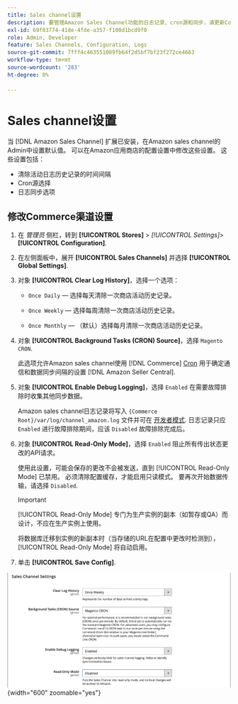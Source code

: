 ```yaml
---
title: Sales channel设置
description: 要管理Amazon Sales Channel功能的日志记录、cron源和同步，请更新Commerce配置。
exl-id: 69f83774-41de-4fde-a357-f100d1bcd9f0
role: Admin, Developer
feature: Sales Channels, Configuration, Logs
source-git-commit: 7fff4c463551089fb64f2d5bf7bf23f272ce4663
workflow-type: tm+mt
source-wordcount: '283'
ht-degree: 0%

---
```


# Sales channel设置

当 [!DNL Amazon Sales Channel] 扩展已安装，在Amazon sales channel的Admin中设置默认值。 可以在Amazon应用商店的配置设置中修改这些设置。 这些设置包括：

- 清除活动日志历史记录的时间间隔
- Cron源选择
- 日志同步选项

## 修改Commerce渠道设置

1. 在 _管理员_ 侧栏，转到 **[!UICONTROL Stores]** > _[!UICONTROL Settings]_>**[!UICONTROL Configuration]**.

1. 在左侧面板中，展开 **[!UICONTROL Sales Channels]** 并选择 **[!UICONTROL Global Settings]**.

1. 对象 **[!UICONTROL Clear Log History]**，选择一个选项：

   - `Once Daily`  — 选择每天清除一次商店活动历史记录。

   - `Once Weekly`  — 选择每周清除一次商店活动历史记录。

   - `Once Monthly`  — （默认）选择每月清除一次商店活动历史记录。

1. 对象 **[!UICONTROL Background Tasks (CRON) Source]**，选择 `Magento CRON`.

   此选项允许Amazon sales channel使用 [!DNL Commerce] [Cron](https://experienceleague.adobe.com/docs/commerce-admin/systems/tools/cron.html) 用于确定通信和数据同步间隔的设置 [!DNL Amazon Seller Central].

1. 对象 **[!UICONTROL Enable Debug Logging]**，选择 `Enabled` 在需要故障排除时收集其他同步数据。

   Amazon sales channel日志记录将写入 `{Commerce Root}/var/log/channel_amazon.log` 文件并可在 [开发者模式](https://experienceleague.adobe.com/docs/commerce-admin/systems/tools/developer-tools.html#operation-modes). 日志记录只应 `Enabled` 进行故障排除期间，应该 `Disabled` 故障排除完成后。

1. 对象 **[!UICONTROL Read-Only Mode]**，选择 `Enabled` 阻止所有传出状态更改的API请求。

   使用此设置，可能会保存的更改不会被发送，直到 [!UICONTROL Read-Only Mode] 已禁用。 必须清除配置缓存，才能启用只读模式。 要再次开始数据传输，请选择 `Disabled`.

   >[!IMPORTANT]
   >
   >[!UICONTROL Read-Only Mode] 专门为生产实例的副本（如暂存或QA）而设计，不应在生产实例上使用。
   >
   >将数据库迁移到实例的新副本时（当存储的URL在配置中更改时检测到）， [!UICONTROL Read-Only Mode] 将自动启用。

1. 单击 **[!UICONTROL Save Config]**.

![Sales Channel配置设置](assets/config-sales-channel-global-settings.png){width="600" zoomable="yes"}

